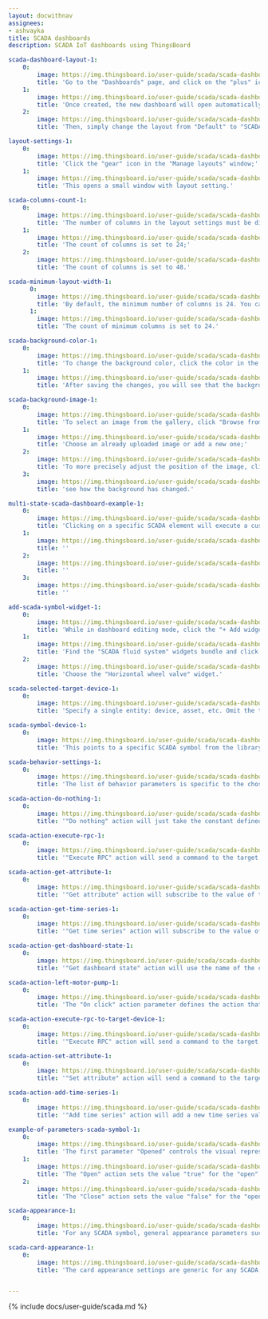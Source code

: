 ```yaml
---
layout: docwithnav
assignees:
- ashvayka
title: SCADA dashboards
description: SCADA IoT dashboards using ThingsBoard

scada-dashboard-layout-1:
    0:
        image: https://img.thingsboard.io/user-guide/scada/scada-dashboards/ce/add-scada-dashboard-1-ce.png
        title: 'Go to the "Dashboards" page, and click on the "plus" icon located in the upper-right corner of the screen to add a new dashboard. Select "Create new dashboard" from the dropdown menu that appears. In the dialog box that opens, type in the title for the dashboard and confirm by clicking "Add";'
    1:
        image: https://img.thingsboard.io/user-guide/scada/scada-dashboards/ce/add-scada-dashboard-2-ce.png
        title: 'Once created, the new dashboard will open automatically, allowing you to configure it immediately. Click on the "Layouts" sign in the top-left corner of the dashboard interface;'
    2:
        image: https://img.thingsboard.io/user-guide/scada/scada-dashboards/ce/add-scada-dashboard-3-ce.png
        title: 'Then, simply change the layout from "Default" to "SCADA", then save your changes.'

layout-settings-1:
    0:
        image: https://img.thingsboard.io/user-guide/scada/scada-dashboards/ce/layout-settings-1-ce.png
        title: 'Click the "gear" icon in the "Manage layouts" window;'
    1:
        image: https://img.thingsboard.io/user-guide/scada/scada-dashboards/ce/layout-settings-2-ce.png
        title: 'This opens a small window with layout setting.'

scada-columns-count-1:
    0:
        image: https://img.thingsboard.io/user-guide/scada/scada-dashboards/ce/scada-columns-count-1-ce.png
        title: 'The number of columns in the layout settings must be divisible by 24 (e.g., 24, 48, 72, up to 1008);'
    1:
        image: https://img.thingsboard.io/user-guide/scada/scada-dashboards/ce/scada-columns-count-2-ce.png
        title: 'The count of columns is set to 24;'
    2:
        image: https://img.thingsboard.io/user-guide/scada/scada-dashboards/ce/scada-columns-count-3-ce.png
        title: 'The count of columns is set to 48.'

scada-minimum-layout-width-1:
      0:
        image: https://img.thingsboard.io/user-guide/scada/scada-dashboards/ce/scada-minimum-layout-width-1-ce.png
        title: 'By default, the minimum number of columns is 24. You can increase or decrease this number. The minimum number of columns is 10. We recommend the value of this setting to be equal or more then columns count value;'
      1:
        image: https://img.thingsboard.io/user-guide/scada/scada-dashboards/ce/scada-minimum-layout-width-2-ce.png
        title: 'The count of minimum columns is set to 24.'

scada-background-color-1:
    0:
        image: https://img.thingsboard.io/user-guide/scada/scada-dashboards/ce/scada-background-color-1-ce.png
        title: 'To change the background color, click the color in the small square on the right in the background color section. In the popup window, select the desired color and transparency. Then click "Select";'
    1:
        image: https://img.thingsboard.io/user-guide/scada/scada-dashboards/ce/scada-background-color-2-ce.png
        title: 'After saving the changes, you will see that the background color has changed.'

scada-background-image-1:
    0:
        image: https://img.thingsboard.io/user-guide/scada/scada-dashboards/ce/scada-background-image-1-ce.png
        title: 'To select an image from the gallery, click "Browse from gallery";'
    1:
        image: https://img.thingsboard.io/user-guide/scada/scada-dashboards/ce/scada-background-image-2-ce.png
        title: 'Choose an already uploaded image or add a new one;'
    2:
        image: https://img.thingsboard.io/user-guide/scada/scada-dashboards/ce/scada-background-image-3-ce.png
        title: 'To more precisely adjust the position of the image, click the dropdown menu of the "Background size mode" section and select how exactly the image will fill the background space;'
    3:
        image: https://img.thingsboard.io/user-guide/scada/scada-dashboards/ce/scada-background-image-4-ce.png
        title: 'see how the background has changed.'

multi-state-scada-dashboard-example-1:
    0:
        image: https://img.thingsboard.io/user-guide/scada/scada-dashboards/ce/multi-state-dashboards-1-ce.png
        title: 'Clicking on a specific SCADA element will execute a customized action. Give it a try.'
    1:
        image: https://img.thingsboard.io/user-guide/scada/scada-dashboards/ce/multi-state-dashboards-2-ce.png
        title: ''
    2:
        image: https://img.thingsboard.io/user-guide/scada/scada-dashboards/ce/multi-state-dashboards-3-ce.png
        title: ''
    3:
        image: https://img.thingsboard.io/user-guide/scada/scada-dashboards/ce/multi-state-dashboards-4-ce.png
        title: ''

add-scada-symbol-widget-1:
    0:
        image: https://img.thingsboard.io/user-guide/scada/scada-dashboards/ce/add-scada-symbol-widget-1-ce.png
        title: 'While in dashboard editing mode, сlick the "+ Add widget" icon at the top of the screen, or (if this is your first widget on this dashboard) click a large "Add new widget" sign in the middle of the screen to open the Select widgets bundle dialog box;'
    1:
        image: https://img.thingsboard.io/user-guide/scada/scada-dashboards/ce/add-scada-symbol-widget-2-ce.png
        title: 'Find the "SCADA fluid system" widgets bundle and click on it;'
    2:
        image: https://img.thingsboard.io/user-guide/scada/scada-dashboards/ce/add-scada-symbol-widget-3-ce.png
        title: 'Choose the "Horizontal wheel valve" widget.'

scada-selected-target-device-1:
    0:
        image: https://img.thingsboard.io/user-guide/scada/scada-dashboards/ce/scada-selected-target-device-1-ce.png
        title: 'Specify a single entity: device, asset, etc. Omit the target entity parameter if interactive behavior is not required.'

scada-symbol-device-1:
    0:
        image: https://img.thingsboard.io/user-guide/scada/scada-dashboards/ce/scada-symbol-device-1-ce.png
        title: 'This points to a specific SCADA symbol from the library.'

scada-behavior-settings-1:
    0:
        image: https://img.thingsboard.io/user-guide/scada/scada-dashboards/ce/scada-behavior-settings-1-ce.png
        title: 'The list of behavior parameters is specific to the chosen SCADA symbol and is entirely controlled by the symbol&#39;s author'

scada-action-do-nothing-1:
    0:
        image: https://img.thingsboard.io/user-guide/scada/scada-dashboards/ce/scada-action-do-nothing-1-ce.png
        title: '"Do nothing" action will just take the constant defined by the user.'

scada-action-execute-rpc-1:
    0:
        image: https://img.thingsboard.io/user-guide/scada/scada-dashboards/ce/scada-action-execute-rpc-1-ce.png
        title: '"Execute RPC" action will send a command to the target device to get the value. The value is resolved once during the creation of the widget.'

scada-action-get-attribute-1:
    0:
        image: https://img.thingsboard.io/user-guide/scada/scada-dashboards/ce/scada-action-get-attribute-1-ce.png
        title: '"Get attribute" action will subscribe to the value of the target entity&#39;s attribute. The widget will receive updates when the attribute value changes.'

scada-action-get-time-series-1:
    0:
        image: https://img.thingsboard.io/user-guide/scada/scada-dashboards/ce/scada-action-get-time-series-1-ce.png
        title: '"Get time series" action will subscribe to the value of the target entity&#39;s time series field. The widget will receive updates when new time series data arrives.'

scada-action-get-dashboard-state-1:
    0:
        image: https://img.thingsboard.io/user-guide/scada/scada-dashboards/ce/scada-action-get-dashboard-state-1-ce.png
        title: '"Get dashboard state" action will use the name of the current dashboard state. This is useful in specific cases that are not related to the state of the target device.'

scada-action-left-motor-pump-1:
    0:
        image: https://img.thingsboard.io/user-guide/scada/scada-dashboards/ce/scada-action-left-motor-pump-1-ce.png
        title: 'The "On click" action parameter defines the action that is triggered when a user clicks on the component.'

scada-action-execute-rpc-to-target-device-1:
    0:
        image: https://img.thingsboard.io/user-guide/scada/scada-dashboards/ce/scada-action-execute-rpc-to-target-device-1-ce.png
        title: '"Execute RPC" action will send a command to the target device. You can define the method and parameters of the command.'

scada-action-set-attribute-1:
    0:
        image: https://img.thingsboard.io/user-guide/scada/scada-dashboards/ce/scada-action-set-attribute-1-ce.png
        title: '"Set attribute" action will send a command to the target device. You can define the scope, key, and value of the attribute to set.'

scada-action-add-time-series-1:
    0:
        image: https://img.thingsboard.io/user-guide/scada/scada-dashboards/ce/scada-action-add-time-series-1-ce.png
        title: '"Add time series" action will add a new time series value to the target device. You can define the key and value of the new time series data.'

example-of-parameters-scada-symbol-1:
    0:
        image: https://img.thingsboard.io/user-guide/scada/scada-dashboards/ce/example-of-parameters-scada-symbol-1-ce.png
        title: 'The first parameter "Opened" controls the visual representation of the SCADA symbol "Horizontal Wheel Valve" and can dynamically change, usually based on the value of an attribute or time series data received from the device. In the case of our valve, this parameter determines whether the valve is "Open" or "Closed";'
    1:
        image: https://img.thingsboard.io/user-guide/scada/scada-dashboards/ce/example-of-parameters-scada-symbol-2-ce.png
        title: 'The "Open" action sets the value "true" for the "open" attribute;'
    2:
        image: https://img.thingsboard.io/user-guide/scada/scada-dashboards/ce/example-of-parameters-scada-symbol-3-ce.png
        title: 'The "Close" action sets the value "false" for the "open" attribute.'

scada-appearance-1:
    0:
        image: https://img.thingsboard.io/user-guide/scada/scada-dashboards/ce/scada-appearance-1-ce.png
        title: 'For any SCADA symbol, general appearance parameters such as the symbol title and icon are available. Other parameters are specific to the selected SCADA symbol and are controlled by the symbol&#39;s author.'

scada-card-appearance-1:
    0:
        image: https://img.thingsboard.io/user-guide/scada/scada-dashboards/ce/scada-card-appearance-1-ce.png
        title: 'The card appearance settings are generic for any SCADA symbol and include background (transparent by default), list of enabled card buttons, card border radius, and padding parameters.'


---
```


{% include docs/user-guide/scada.md %}